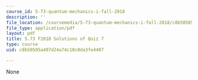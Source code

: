 ```yaml
---
course_id: 5-73-quantum-mechanics-i-fall-2018
description: ''
file_location: /coursemedia/5-73-quantum-mechanics-i-fall-2018/c8b50505a407d24a74c10c0da3fe4407_MIT5_73F18_quiz7_soln.pdf
file_type: application/pdf
layout: pdf
title: 5.73 F2018 Solutions of Quiz 7
type: course
uid: c8b50505a407d24a74c10c0da3fe4407

---
```

None